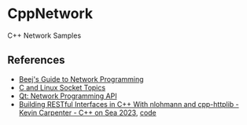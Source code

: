 # CppNetwork
C++ Network Samples

## References
* [Beej's Guide to Network Programming](https://beej.us/guide/bgnet/html/)
* [C and Linux Socket Topics](https://www.tenouk.com/cnlinuxsockettutorials.html)
* [Qt: Network Programming API](https://doc.qt.io/qt-6/network.html)
* [Building RESTful Interfaces in C++ With nlohmann and cpp-httplib - Kevin Carpenter - C++ on Sea 2023](https://www.youtube.com/watch?v=uqPTzUdNLZk), [code](https://github.com/kevinbcarpenter/restful-with-billions)
